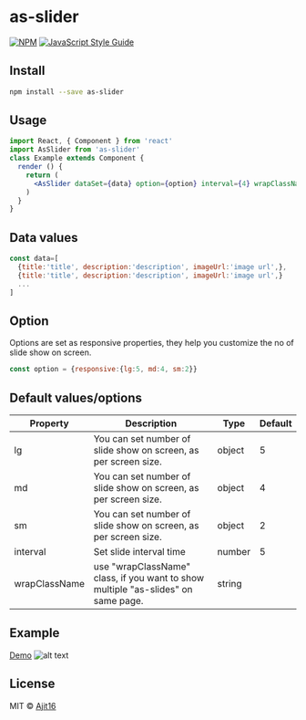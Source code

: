 # as-slider

> 

[![NPM](https://img.shields.io/npm/v/as-slider.svg)](https://www.npmjs.com/package/as-slider) [![JavaScript Style Guide](https://img.shields.io/badge/code_style-standard-brightgreen.svg)](https://standardjs.com)

## Install 

```bash
npm install --save as-slider
```

## Usage

```jsx
import React, { Component } from 'react'
import AsSlider from 'as-slider'
class Example extends Component {
  render () {    
    return (
      <AsSlider dataSet={data} option={option} interval={4} wrapClassName={"customSlider"} />
    )
  }
}
```
## Data values

```jsx
const data=[
  {title:'title', description:'description', imageUrl:'image url',},
  {title:'title', description:'description', imageUrl:'image url',}
  ...
]
```

## Option
Options are set as responsive properties, they help you customize the no of slide show on screen.

```jsx
const option = {responsive:{lg:5, md:4, sm:2}}
```
## Default values/options

|  Property   |Description|Type|Default|
| ------------ | ------------ | ------------ | ------------ |
| lg  | You can set number of slide show on screen, as per screen size.  | object  |  5 |
| md  | You can set number of slide show on screen, as per screen size.  | object  | 4  |
| sm  | You can set number of slide show on screen, as per screen size.  | object  |  2 |
| interval |  Set slide interval time | number  | 5  |
| wrapClassName  | use "wrapClassName" class, if you want to show multiple "as-slides" on same page.  | string  | ||


## Example
[Demo](https://ajit16.github.io/as-slider-exp/)
![alt text](https://i.ibb.co/3fJCJfY/as-slider.jpg)

## License

MIT © [Ajit16](https://github.com/Ajit16)
